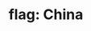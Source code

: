 ---
layout: flags
title: "flag: China"
emoji: flag_china
permalink: 🇨🇳.html
image: assets/img/3moji/flag_china.png
---